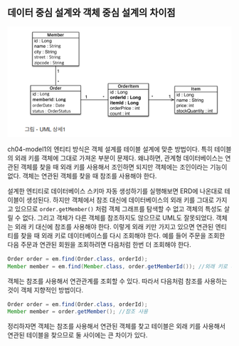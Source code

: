 ## 데이터 중심 설계와 객체 중심 설계의 차이점
![uml상세](https://github.com/haeyonghahn/jpabook/blob/master/images/uml%EC%83%81%EC%84%B8.PNG)   

ch04-model1의 엔티티 방식은 객체 설계를 테이블 설계에 맞춘 방법이다. 특히 테이블의 외래 키를 객체에 그대로 가져온 부분이 문제다. 왜냐하면, 
관계형 데이터베이스는 연관된 객체를 찾을 때 외래 키를 사용해서 조인하면 되지만 객체에는 조인이라는 기능이 없다. 객체는 연관된 객체를 찾을 때 참조를 사용해야 한다.

설계한 엔티티로 데이터베이스 스키마 자동 생성하기를 실행해보면 ERD에 나온대로 테이블이 생성된다. 하지만 객체에서 참조 대신에 데이터베이스의 외래 키를 그대로 가지고 있으므로
`order.getMember()` 처럼 객체 그래프를 탐색할 수 없고 객체의 특성도 살릴 수 없다. 그리고 객체가 다른 객체를 참조하지도 않으므로 UML도 잘못되었다. 
객체는 외래 키 대신에 참조를 사용해야 한다. 이렇게 외래 키만 가지고 있으면 연관된 엔티티를 찾을 때 외래 키로 데이터베이스를 다시 조회해야 한다. 
예를 들어 주문을 조회한 다음 주문과 연관된 회원을 조회하려면 다음처럼 한번 더 조회해야 한다.
```java
Order order = em.find(Order.class, orderId);
Member member = em.find(Member.class, order.getMemberId()); //외래 키로 다시 조회
```

객체는 참조를 사용해서 연관관계를 조회할 수 있다. 따라서 다음처럼 참조를 사용하는 것이 객체 지향적인 방법이다.
```java
Order order = em.find(Order.class, orderId);
Member member = order.getMember(); //참조 사용
```
정리하자면 객체는 참조를 사용해서 연관된 객체를 찾고 테이블은 외래 키를 사용해서 연관된 테이블을 찾으므로 둘 사이에는 큰 차이가 있다.
